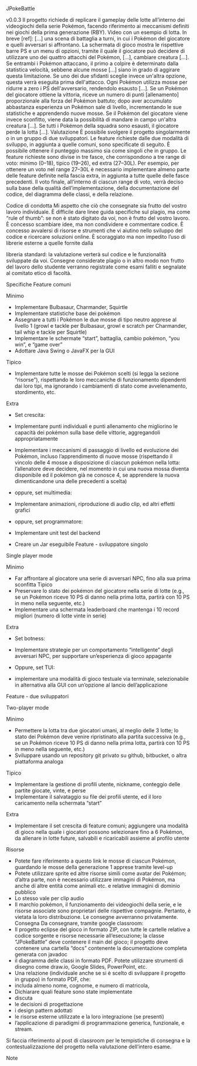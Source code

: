 JPokeBattle

v0.0.3
Il progetto richiede di replicare il gameplay delle lotte all’interno dei videogiochi della serie
Pokémon, facendo riferimento ai meccanismi definiti nei giochi della prima generazione (RBY).
Video con un esempio di lotta.
In breve [ref]:
[...] una scena di battaglia a turni, in cui i Pokémon del giocatore e quelli avversari si affrontano. La
schermata di gioco mostra le rispettive barre PS e un menu di opzioni, tramite il quale il giocatore
può decidere di utilizzare uno dei quattro attacchi del Pokémon, [...], cambiare creatura [...]. Se
entrambi i Pokémon attaccano, il primo a colpire è determinato dalla statistica velocità, sebbene
alcune mosse [...] siano in grado di aggirare questa limitazione. Se uno dei due sfidanti sceglie
invece un'altra opzione, questa verrà eseguita prima dell'attacco.
Ogni Pokémon utilizza mosse per ridurre a zero i PS dell'avversario, rendendolo esausto [...]. Se un
Pokémon del giocatore ottiene la vittoria, riceve un numero di punti [allenamento] proporzionale alla
forza del Pokémon battuto; dopo aver accumulato abbastanza esperienza un Pokémon sale di
livello, incrementando le sue statistiche e apprendendo nuove mosse. Se il Pokémon del giocatore
viene invece sconfitto, viene data la possibilità di mandare in campo un'altra creatura [...]. Se tutti i
Pokémon della squadra sono esausti, il giocatore perde la lotta [...].
Valutazione
È possibile svolgere il progetto singolarmente o in un gruppo di due sviluppatori. Le feature
richieste dalle due modalità di sviluppo, in aggiunta a quelle comuni, sono specificate di seguito.
È possibile ottenere il punteggio massimo sia come singoli che in gruppo. Le feature richieste
sono divise in tre fasce, che corrispondono a tre range di voto: minimo (0–18), tipico (19–26), ed
extra (27–30L). Per esempio, per ottenere un voto nel range 27–30L è necessario implementare
almeno parte delle feature definite nella fascia extra, in aggiunta a tutte quelle delle fasce
precedenti. Il voto finale, all’interno di ciascun range di voto, verrà deciso sulla base della
qualità dell’implementazione, della documentazione del codice, del diagramma delle classi, e
della relazione.

Codice di condotta
Mi aspetto che ciò che consegnate sia frutto del vostro lavoro individuale. È difficile dare linee
guida specifiche sul plagio, ma come “rule of thumb”: se non è stato digitato da voi, non è frutto
del vostro lavoro. È concesso scambiare idee, ma non condividere e commentare codice. È
concesso avvalersi di risorse e strumenti che vi aiutino nello sviluppo del codice e ricercare
soluzioni online. È scoraggiato ma non impedito l’uso di librerie esterne a quelle fornite dalla

libreria standard: la valutazione verterà sul codice e le funzionalità sviluppate da voi. Consegne
considerate plagio o in altro modo non frutto del lavoro dello studente verranno registrate come
esami falliti e segnalate al comitato etico di facoltà.

Specifiche
Feature comuni

Minimo
- Implementare Bulbasaur, Charmander, Squirtle
- Implementare statistiche base dei pokémon
- Assegnare a tutti i Pokémon le due mosse di tipo neutro apprese al livello 1 (growl e tackle
per Bulbasaur, growl e scratch per Charmander, tail whip e tackle per Squirtle)
- Implementare le schermate “start”, battaglia, cambio pokémon, “you win”, e “game over”
- Adottare Java Swing o JavaFX per la GUI

Tipico
- Implementare tutte le mosse dei Pokémon scelti (si legga la sezione “risorse”), rispettando le
loro meccaniche di funzionamento dipendenti dai loro tipi, ma ignorando i cambiamenti di
stato come avvelenamento, stordimento, etc.

Extra
- Set crescita:
- Implementare punti individuali e punti allenamento che migliorino le capacità dei
pokémon sulla base delle vittorie, aggregandoli appropriatamente
- Implementare i meccanismi di passaggio di livello ed evoluzione dei Pokémon,
incluso l’apprendimento di nuove mosse (rispettando il vincolo delle 4 mosse a
disposizione di ciascun pokémon nella lotta: l’allenatore deve decidere, nel momento
in cui una nuova mossa diventa disponibile ed il pokémon già ne conosce 4, se
apprendere la nuova dimenticandone una delle precedenti a scelta)

- oppure, set multimedia:
- Implementare animazioni, riproduzione di audio clip, ed altri effetti grafici
- oppure, set programmatore:
- Implementare unit test del backend
- Creare un Jar eseguibile
Feature - sviluppatore singolo

Single player mode

Minimo
- Far affrontare al giocatore una serie di avversari NPC, fino alla sua prima sconfitta
Tipico
- Preservare lo stato dei pokémon del giocatore nella serie di lotte (e.g., se un Pokémon
riceve 10 PS di danno nella prima lotta, partirà con 10 PS in meno nella seguente, etc.)
- Implementare una schermata leaderboard che mantenga i 10 record migliori (numero di
lotte vinte in serie)

Extra
- Set botness:
- Implementare strategie per un comportamento “intelligente” degli avversari NPC, per
supportare un’esperienza di gioco appagante

- Oppure, set TUI:
- implementare una modalità di gioco testuale via terminale, selezionabile in
alternativa alla GUI con un’opzione al lancio dell’applicazione

Feature - due sviluppatori

Two-player mode

Minimo
- Permettere la lotta tra due giocatori umani, al meglio delle 3 lotte; lo stato dei Pokémon deve
venire ripristinato alla partita successiva (e.g., se un Pokémon riceve 10 PS di danno nella
prima lotta, partirà con 10 PS in meno nella seguente, etc.)
- Sviluppare usando un repository git privato su github, bitbucket, o altra piattaforma
analoga

Tipico
- Implementare la gestione di profili utente, nickname, conteggio delle partite giocate, vinte, e
perse
- Implementare il salvataggio su file dei profili utente, ed il loro caricamento nella
schermata “start”

Extra
- Implementare il set crescita di feature comuni; aggiungere una modalità di gioco nella quale i
giocatori possono selezionare fino a 6 Pokémon, da allenare in lotte future, salvabili e
ricaricabili assieme al profilo utente

Risorse
- Potete fare riferimento a questo link le mosse di ciascun Pokémon, guardando le mosse
della generazione 1 apprese tramite level-up
- Potete utilizzare sprite ed altre risorse simili come avatar dei Pokémon; d’altra parte, non è
necessario utilizzare immagini di Pokémon, ma anche di altre entità come animali etc. e
relative immagini di dominio pubblico
- Lo stesso vale per clip audio
- Il marchio pokémon, il funzionamento dei videogiochi della serie, e le risorse associate sono
proprietari delle rispettive compagnie. Pertanto, è vietata la loro distribuzione. Le consegne
avverranno privatamente.
Consegna
Da consegnare, tramite google classroom:
- Il progetto eclipse del gioco in formato ZIP, con tutte le cartelle relative a codice sorgente
e risorse necessarie all’esecuzione; la classe “JPokeBattle” deve contenere il main del
gioco; il progetto deve contenere una cartella “docs” contenente la documentazione
completa generata con javadoc
- il diagramma delle classi in formato PDF. Potete utilizzare strumenti di disegno come
draw.io, Google Slides, PowerPoint, etc.
- Una relazione (individuale anche se si è scelto di sviluppare il progetto in gruppo) in
formato PDF, che:
- includa almeno nome, cognome, e numero di matricola,
- Dichiarare quali feature sono state implementate
- discuta
- le decisioni di progettazione
- i design pattern adottati
- le risorse esterne utilizzate e la loro integrazione (se presenti)
- l’applicazione di paradigmi di programmazione generica, funzionale, e
stream.

Si faccia riferimento al post di classroom per le tempistiche di consegna e la contestualizzazione del
progetto nella valutazione dell’intero esame.

Note
